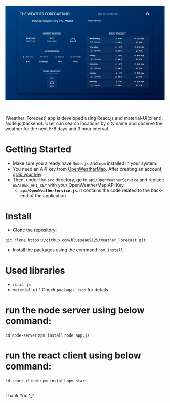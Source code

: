 ![Application screenshot](./react-client/public/screenshot.png)

<br/>

[Weather_Forecast] app is developed using React.js and material-UI(client), Node.js(backend). User can search locations by city name and observe the weather for the next 5-6 days and 3 hour interval.

# Getting Started

- Make sure you already have `Node.js` and `npm` installed in your system.
- You need an API key from [OpenWeatherMap](https://openweathermap.org/). After creating an account, [grab your key](https://home.openweathermap.org/api_keys).
- Then, under the `src` directory, go to `api/OpenWeatherService` and replace `WEATHER_API_KEY` with your OpenWeatherMap API Key.
  - **`api/OpenWeatherService.js`**: It contains the code related to the back-end of the application.

# Install

- Clone the repository:

```bash
git clone https://github.com/bluesea89125/Weather_Forecast.git

```

- Install the packages using the command `npm install`

# Used libraries

- `react-js`
- `material-ui`
1
Check `packages.json` for details

# run the node server using below command: 
`cd node-server`
`npm install`
`node app.js`

# run the react client using below command:
`cd react-client`
`npm install`
`npm start`

<br/>
Thank You ^_^
